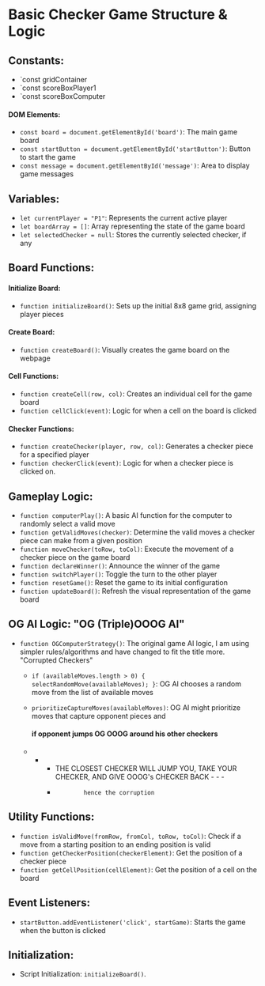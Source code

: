 # Basic Checker Game Structure & Logic

## Constants:
- `const gridContainer
- `const scoreBoxPlayer1 
- `const scoreBoxComputer
    
#### DOM Elements:
- `const board = document.getElementById('board')`: The main game board
- `const startButton = document.getElementById('startButton')`: Button to start the game
- `const message = document.getElementById('message')`: Area to display game messages
  
## Variables:
- `let currentPlayer = "P1"`: Represents the current active player
- `let boardArray = []`: Array representing the state of the game board
- `let selectedChecker = null`: Stores the currently selected checker, if any
  
## Board Functions:

#### Initialize Board:
- `function initializeBoard()`: Sets up the initial 8x8 game grid, assigning player pieces

#### Create Board:
- `function createBoard()`: Visually creates the game board on the webpage

#### Cell Functions:
- `function createCell(row, col)`: Creates an individual cell for the game board
- `function cellClick(event)`: Logic for when a cell on the board is clicked

#### Checker Functions:
- `function createChecker(player, row, col)`: Generates a checker piece for a specified player
- `function checkerClick(event)`: Logic for when a checker piece is clicked on.

## Gameplay Logic:
- `function computerPlay()`: A basic AI function for the computer to randomly select a valid move
- `function getValidMoves(checker)`: Determine the valid moves a checker piece can make from a given position
- `function moveChecker(toRow, toCol)`: Execute the movement of a checker piece on the game board
- `function declareWinner()`: Announce the winner of the game
- `function switchPlayer()`: Toggle the turn to the other player
- `function resetGame()`: Reset the game to its initial configuration
- `function updateBoard()`: Refresh the visual representation of the game board

## OG AI Logic:  "OG (Triple)OOOG AI"
- `function OGComputerStrategy()`: The original game AI logic, I am using simpler rules/algorithms and have changed to fit the title more. "Corrupted Checkers"
  - `if (availableMoves.length > 0) { selectRandomMove(availableMoves); }`: OG AI chooses a random move from the list of available moves
  - `prioritizeCaptureMoves(availableMoves)`: OG AI might prioritize moves that capture opponent pieces and

    #### if opponent jumps OG OOOG around his other checkers
  - - - THE CLOSEST CHECKER WILL JUMP YOU, TAKE YOUR CHECKER, AND GIVE OOOG's CHECKER BACK - - -
      -             hence the corruption     

## Utility Functions:
- `function isValidMove(fromRow, fromCol, toRow, toCol)`: Check if a move from a starting position to an ending position is valid
- `function getCheckerPosition(checkerElement)`: Get the position of a checker piece
- `function getCellPosition(cellElement)`: Get the position of a cell on the board

## Event Listeners:
- `startButton.addEventListener('click', startGame)`: Starts the game when the button is clicked
  
## Initialization:
- Script Initialization: `initializeBoard()`.
